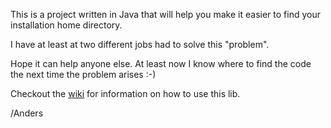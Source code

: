 This is a project written in Java that will
help you make it easier to find your installation home directory.

I have at least at two different jobs had to solve this "problem".

Hope it can help anyone else. At least now I know where to find
the code the next time the problem arises :-)

Checkout the [wiki](https://github.com/anderslindgren/installation-home-locator/wiki) for information on how to use this lib.

/Anders

